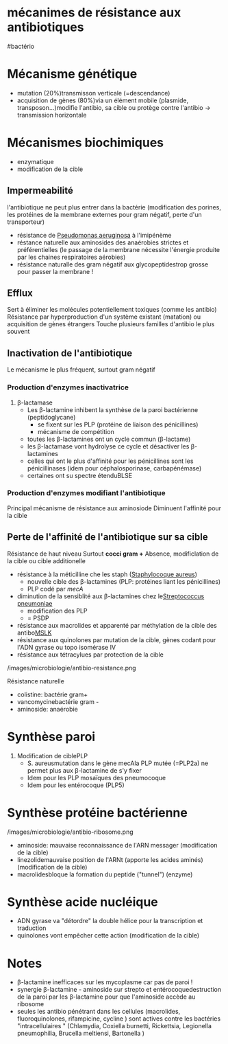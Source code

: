 # mécanimes de résistance aux antibiotiques
#bactério 



# Mécanisme génétique


- mutation (20%)transmisson verticale (=descendance) 
- acquisition de gènes (80%)via un élément mobile (plasmide, transposon…)modifie l'antibio, sa cible ou protège contre l'antibio -> transmission horizontale 


# Mécanismes biochimiques


- enzymatique 
- modification de la cible 


## Impermeabilité


l'antibiotique ne peut plus entrer dans la bactérie (modification des porines, les protéines de la membrane externes pour gram négatif, perte d'un transporteur) 

- résistance de [Pseudomonas aeruginosa](#pseudomonas-aeruginosanorgmd) à l'imipénème 
- réstance naturelle aux aminosides des anaérobies strictes et préférentielles (le passage de la membrane nécessite l'énergie produite par les chaines respiratoires aérobies) 
- résistance naturalle des gram négatif aux glycopeptidestrop grosse pour passer la membrane ! 


## Efflux


Sert à éliminer les molécules potentiellement toxiques (comme les antibio)
Résistance par hyperproduction d'un système existant (matation) ou acquisition de gènes étrangers
Touche plusieurs familles d'antibio le plus souvent 


## Inactivation de l'antibiotique


Le mécanisme le plus fréquent, surtout gram négatif 


### Production d'enzymes inactivatrice


1. β-lactamase 
    - Les β-lactamine inhibent la synthèse de la paroi bactérienne (peptidoglycane) 
        - se fixent sur les PLP (protéine de liaison des pénicillines) 
        - mécanisme de compétition 
    - toutes les β-lactamines ont un cycle commun (β-lactame) 
    - les β-lactamase vont hydrolyse ce cycle et désactiver les β-lactamines 
    - celles qui ont le plus d'affinité pour les pénicillines sont les pénicillinases (idem pour céphalosporinase, carbapénémase) 
    - certaines ont su spectre étenduBLSE 


### Production d'enzymes modifiant l'antibiotique


Principal mécanisme de résistance aux aminosiode
Diminuent l'affinité pour la cible 


## Perte de l'affinité de l'antibiotique sur sa cible


Résistance de haut niveau
Surtout **cocci gram +**
Absence, modificlation de la cible ou cible additionelle 

- résistance à la méticilline che les staph ([Staphylocoque aureus](#staphylocoque-aureusnorgmd)) 
    - nouvelle cible des β-lactamines (PLP: protéines liant les pénicillines) 
    - PLP codé par _mecA_ 
- diminution de la sensiblité aux β-lactamines chez le[Streptococcus pneumoniae](#streptococcus-pneumoniaenorgmd) 
    - modification des PLP 
    - = PSDP 
- résistance aux macrolides et apparenté par méthylation de la cible des antibo[MSLK](#mslknorgmd) 
- résistance aux quinolones par mutation de la cible, gènes codant pour l'ADN gyrase ou topo isomérase IV 
- résistance aux tétracylues par protection de la cible 

 
/images/microbiologie/antibio-resistance.png

Résistance naturelle 

- colistine: bactérie gram+ 
- vancomycinebactérie gram - 
- aminoside: anaérobie 


# Synthèse paroi


1. Modification de ciblePLP 
    - S. aureusmutation dans le gène mecAla PLP mutée (=PLP2a) ne permet plus aux β-lactamine de s'y fixer 
    - Idem pour les PLP mosaïques des pneumocoque 
    - Idem pour les entérocoque (PLP5) 


# Synthèse protéine bactérienne


 
/images/microbiologie/antibio-ribosome.png


- aminoside: mauvaise reconnaissance de l'ARN messager (modification de la cible) 
- linezolidemauvaise position de l'ARNt (apporte les acides aminés) (modification de la cible) 
- macrolidesbloque la formation du peptide ("tunnel") (enzyme) 


# Synthèse acide nucléique


- ADN gyrase va "détordre" la double hélice pour la transcription et traduction 
- quinolones vont empêcher cette action (modification de la cible) 


# Notes


- β-lactamine inefficaces sur les mycoplasme car pas de paroi ! 
- synergie β-lactamine - aminoside sur strepto et entérocoquedestruction de la paroi par les β-lactamine pour que l'aminoside accède au ribosome 
- seules les antibio pénétrant dans les cellules (macrolides, fluoroquinolones, rifampicine, cycline ) sont actives contre les bactéries "intracellulaires " (Chlamydia, Coxiella burnetti,
  Rickettsia, Legionella pneumophilia, Brucella meltiensi, Bartonella ) 

